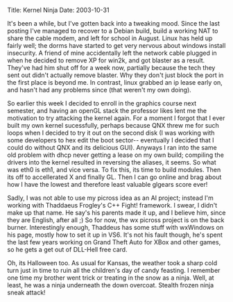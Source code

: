 Title: Kernel Ninja
Date: 2003-10-31

It's been a while, but I've gotten back into a tweaking mood. Since the last posting I've managed to recover to a 
Debian build, build a working NAT to share the cable modem, and left for school in August. Linux has held up fairly
well; the dorms have started to get very nervous about windows install insecurity. A friend of mine accidentally 
left the network cable plugged in when he decided to remove XP for win2k, and got blaster as a result. They've had 
him shut off for a week now, partially because the tech they sent out didn't actually remove blaster. Why they 
don't just block the port in the first place is beyond me. In contrast, linux grabbed an ip lease early on, and 
hasn't had any problems since (that weren't my own doing).

So earlier this week I decided to enroll in the graphics course next semester, and having an openGL stack the 
professor likes lent me the motivation to try attacking the kernel again. For a moment I forgot that I ever built 
my own kernel sucessfully, perhaps because QNX threw me for such loops when I decided to try it out on the second 
disk (I was working with some developers to hex edit the boot sector-- eventually I decided that I could do
without QNX and its delicious GUI). Anyways I ran into the same old problem with dhcp never getting a lease on my 
own build; compiling the drivers into the kernel resulted in reversing the aliases, it seems. So what was eth0 is 
eth1, and vice versa. To fix this, its time to build modules. Then its off to accellerated X and finally GL. Then 
I can go online and brag about how I have the lowest and therefore least valuable glgears score ever!

Sadly, I was not able to use my picross idea as an AI project; instead I'm working with Thaddaeus Frogley's C++ 
Fight! framework. I swear, I didn't make up that name. He say's his parents made it up, and I believe him, since 
they are English, after all ;) So for now, the wx picross project is on the back burner. Interestingly enough, 
Thaddeus has some stuff with wxWindows on his page, mostly how to set it up in VS6. It's not his fault though, 
he's spent the last few years working on Grand Theft Auto for XBox and other games, so he gets a get out of 
DLL-Hell free card.

Oh, its Halloween too. As usual for Kansas, the weather took a sharp cold turn just in time to ruin all the 
children's day of candy feasting. I remember one time my brother went trick or treating in the snow as a ninja.
Well, at least, he was a ninja underneath the down overcoat. Stealth frozen ninja sneak attack! 
